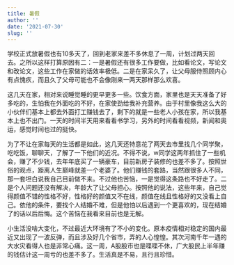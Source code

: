 ```yaml
---
title: 暑假
author: ''
date: '2021-07-30'
slug: ''
---
```

学校正式放暑假也有10多天了，回到老家来差不多休息了一周，计划过两天回去。之所以这样打算原因有二：一是暑假还有很多工作要做，比如看论文，写论文和改论文，这些工作在家做的话效率极低。二是在家呆久了，让父母服侍照顾内心有点愧疚，而且久了父母可能也不会像刚来一两天那样那么欢喜。

这几天在家，相对来说睡觉睡的更早更多一些。饮食方面，家里也是天天准备了好多吃的，生怕我在外面吃的不好，在家使劲给我补充营养。由于村里像我这么大的小伙伴们基本上都去外面打工赚钱去了，剩下的就是一些老人小孩在家，所以我基本上也不出门。一天的时间半天用来看看书学习，另外的时间看看视频，新闻和奥运，感觉时间也过的挺快。

为了不让在家每天的生活都是如此，这几天还特意花了两天去市里找几个同学聚，吃吃饭，聊聊天，了解了一下他们的近况。不得不说，w同学这两年抓住了一些机会，赚了不少钱，去年年底买了一辆豪车，目前新房子装修的也差不多了。按照世俗的观点，距离人生巅峰就差一个老婆了。他们赚钱的套路，当然跟很多人不同，那一套坦白说我自己目前做不来。不过他也苦恼，一是觉得这条路也不好走了。二是个人问题还没有解决，年龄大了让父母担心。按照他的说法，这些年来，自己觉得颜值不错的性格不好，性格好的颜值又不在线，颜值在线且性格好的又没看上自己。依他的条件，要找个人结婚不难，但是他怕以后遇到一个更喜欢的，现在结婚了的话以后后悔。这个苦恼在我看来目前也是无解。

小生活没啥大变化，不过最近大环境有了不小的变化。原本疫情相对稳定的国内最近又出现了一波反弹，而且涉及好几个省市，弄的人心惶惶。其次河南千年一遇的大水灾看得人也是非常心痛。这一周，A股股市也是喋喋不休，广大股民上半年赚的钱估计这一周亏的也差不多了。生活真是不易，且行且珍惜。



